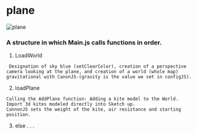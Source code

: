 # plane

![plane](https://user-images.githubusercontent.com/27774870/69895282-0f2b9200-1370-11ea-9081-d788b389a723.jpg)





### A structure in which Main.js calls functions in order. 



1)  LoadWorld

```
 Designation of sky blue (setClearColor), creation of a perspective camera looking at the plane, and creation of a world (whole map) gravitational with CanonJS-(gravity is the value we set in configJS).
```



2)  loadPlane

```
Calling the AddPlane function: Adding a kite model to the World.
Import 3d kites modeled directly into Sketch up.
CannonJS sets the weight of the kite, air resistance and starting position.
```



3) else . . . 

